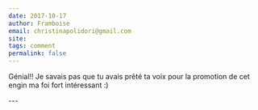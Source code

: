 ```yaml
---
date: 2017-10-17
author: Framboise
email: christinapolidori@gmail.com
site: 
tags: comment
permalink: false
---
```


<p>Génial!! Je savais pas que tu avais prêté ta voix pour la promotion de cet engin ma foi fort intéressant :)</p>
---